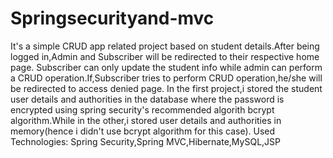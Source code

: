 # Springsecurityand-mvc
It's a simple CRUD app related project based on student details.After being logged in,Admin and Subscriber will be redirected to their
respective home page.
Subscriber can only update the student info while admin can perform a CRUD operation.If,Subscriber tries to perform CRUD operation,he/she 
will be redirected to access denied page.
In the first project,i stored the student user details and authorities in the database where the password is encrypted using spring security's 
recommended algorith bcrypt algorithm.While in the other,i stored user details and authorities in memory(hence i didn't use bcrypt algorithm
for this case).
Used Technologies: Spring Security,Spring MVC,Hibernate,MySQL,JSP
